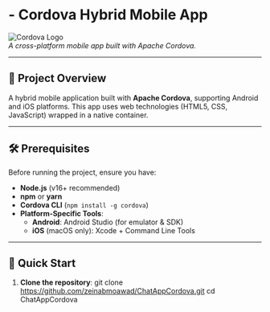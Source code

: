 # <Chatting app> - Cordova Hybrid Mobile App

![Cordova Logo](https://cordova.apache.org/static/img/cordova_bot.png)  
*A cross-platform mobile app built with Apache Cordova.*

---

## 📱 Project Overview
A hybrid mobile application built with **Apache Cordova**, supporting Android and iOS platforms. This app uses web technologies (HTML5, CSS, JavaScript) wrapped in a native container.

---

## 🛠️ Prerequisites
Before running the project, ensure you have:
- **Node.js** (v16+ recommended)
- **npm** or **yarn**
- **Cordova CLI** (`npm install -g cordova`)
- **Platform-Specific Tools**:
  - **Android**: Android Studio (for emulator & SDK)
  - **iOS** (macOS only): Xcode + Command Line Tools

---

## 🚀 Quick Start
1. **Clone the repository**:
   git clone https://github.com/zeinabmoawad/ChatAppCordova.git
   cd ChatAppCordova
